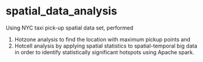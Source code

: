 # spatial_data_analysis

Using NYC taxi pick-up spatial data set, performed 
1) Hotzone analysis to  find the location with maximum pickup points and 
2) Hotcell analysis by applying spatial statistics to spatial-temporal big data in order to identify statistically significant hotspots using Apache spark.
